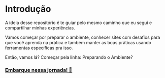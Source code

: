 # Introdução
A ideia desse repositório é te guiar pelo mesmo caminho que eu segui e compartilhar minhas experiências.

Vamos começar por preparar o ambiente, conhecer sites com desafios para que você aprenda na prática e também manter as boas práticas usando ferramentas específicas pra isso.

Então, vamos lá? Começar pela linha: Preparando o Ambiente?

### [Embarque nessa jornada! :train:](https://github.com/danlongname/rubi-sobre-trilhos/blob/main/linha-preparando_o_ambiente/README.md)
